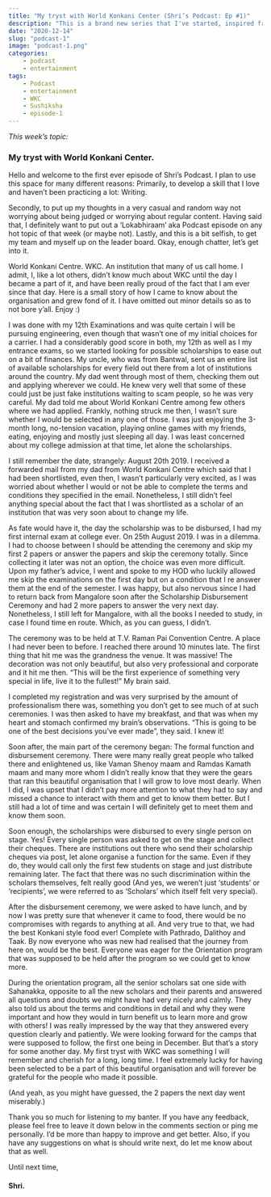 ```yaml
---
title: "My tryst with World Konkani Center (Shri’s Podcast: Ep #1)"
description: "This is a brand new series that I've started, inspired from the very famous konkani jhaanki style called 'Lokabhiraam' which is more popular as Podcast. I plan to write on random topics every week and present my personal opinions on them.."
date: "2020-12-14"
slug: "podcast-1"
image: "podcast-1.png"
categories:
    - podcast
    - entertainment
tags:
    - Podcast
    - entertainment
    - WKC
    - Sushiksha
    - episode-1
---
```


*This week’s topic:*
### My tryst with World Konkani Center.

 

Hello and welcome to the first ever episode of Shri’s Podcast. I plan to use this space for many different reasons: Primarily, to develop a skill that I love and haven’t been practicing a lot: Writing.

Secondly, to put up my thoughts in a very casual and random way not worrying about being judged or worrying about regular content. Having said that, I definitely want to put out a ‘Lokabhiraam’ aka Podcast episode on any hot topic of that week (or maybe not).  Lastly, and this is a bit selfish, to get my team and myself up on the leader board. Okay, enough chatter, let’s get into it.

World Konkani Centre. WKC. An institution that many of us call home. I admit, I, like a lot others, didn’t know much about WKC until the day I became a part of it, and have been really proud of the fact that I am ever since that day. Here is a small story of how I came to know about the organisation and grew fond of it. I have omitted out minor details so as to not bore y’all. Enjoy :)

I was done with my 12th Examinations and was quite certain I will be pursuing engineering, even though that wasn’t one of my initial choices for a carrier. I had a considerably good score in both, my 12th as well as I my entrance exams, so we started looking for possible scholarships to ease out on a bit of finances. My uncle, who was from Bantwal, sent us an entire list of available scholarships for every field out there from a lot of institutions around the country. My dad went through most of them, checking them out and applying wherever we could. He knew very well that some of these could just be just fake institutions waiting to scam people, so he was very careful. My dad told me about World Konkani Centre among few others where we had applied. Frankly, nothing struck me then, I wasn’t sure whether I would be selected in any one of those. I was just enjoying the 3-month long, no-tension vacation, playing online games with my friends, eating, enjoying and mostly just sleeping all day. I was least concerned about my college admission at that time, let alone the scholarships.

I still remember the date, strangely: August 20th 2019. I received a forwarded mail from my dad from World Konkani Centre which said that I had been shortlisted, even then, I wasn’t particularly very excited, as I was worried about whether I would or not be able to complete the terms and conditions they specified in the email. Nonetheless, I still didn’t feel anything special about the fact that I was shortlisted as a scholar of an institution that was very soon about to change my life.

As fate would have it, the day the scholarship was to be disbursed, I had my first internal exam at college ever. On 25th August 2019. I was in a dilemma. I had to choose between I should be attending the ceremony and skip my first 2 papers or answer the papers and skip the ceremony totally. Since collecting it later was not an option, the choice was even more difficult. Upon my father’s advice, I went and spoke to my HOD who luckily allowed me skip the examinations on the first day but on a condition that I re answer them at the end of the semester. I was happy, but also nervous since I had to return back from Mangalore soon after the Scholarship Disbursement Ceremony and had 2 more papers to answer the very next day. Nonetheless, I still left for Mangalore, with all the books I needed to study, in case I found time en route. Which, as you can guess, I didn’t.

The ceremony was to be held at T.V. Raman Pai Convention Centre. A place I had never been to before. I reached there around 10 minutes late. The first thing that hit me was the grandness the venue. It was massive! The decoration was not only beautiful, but also very professional and corporate and it hit me then. “This will be the first experience of something very special in life, live it to the fullest!” My brain said.

I completed my registration and was very surprised by the amount of professionalism there was, something you don’t get to see much of at such ceremonies. I was then asked to have my breakfast, and that was when my heart and stomach confirmed my brain’s observations. “This is going to be one of the best decisions you’ve ever made”, they said. I knew it!

Soon after, the main part of the ceremony began: The formal function and disbursement ceremony. There were many really great people who talked there and enlightened us, like Vaman Shenoy maam and Ramdas Kamath maam and many more whom I didn’t really know that they were the gears that ran this beautiful organisation that I will grow to love most dearly. When I did, I was upset that I didn’t pay more attention to what they had to say and missed a chance to interact with them and get to know them better. But I still had a lot of time and was certain I will definitely get to meet them and know them soon.

Soon enough, the scholarships were disbursed to every single person on stage. Yes! Every single person was asked to get on the stage and collect their cheques. There are institutions out there who send their scholarship cheques via post, let alone organise a function for the same. Even if they do, they would call only the first few students on stage and just distribute remaining later. The fact that there was no such discrimination within the scholars themselves, felt really good (And yes, we weren’t just ‘students’ or ‘recipients’, we were referred to as ‘Scholars’ which itself felt very special).

After the disbursement ceremony, we were asked to have lunch, and by now I was pretty sure that whenever it came to food, there would be no compromises with regards to anything at all. And very true to that, we had the best Konkani style food ever! Complete with Pathrado, Dalithoy and Taak. By now everyone who was new had realised that the journey from here on, would be the best. Everyone was eager for the Orientation program that was supposed to be held after the program so we could get to know more.

During the orientation program, all the senior scholars sat one side with Sahanakka, opposite to all the new scholars and their parents and answered all questions and doubts we might have had very nicely and calmly. They also told us about the terms and conditions in detail and why they were important and how they would in turn benefit us to learn more and grow with others! I was really impressed by the way that they answered every question clearly and patiently. We were looking forward for the camps that were supposed to follow, the first one being in December. But that’s a story for some another day. My first tryst with WKC was something I will remember and cherish for a long, long time. I feel extremely lucky for having been selected to be a part of this beautiful organisation and will forever be grateful for the people who made it possible.

(And yeah, as you might have guessed, the 2 papers the next day went miserably.)

Thank you so much for listening to my banter. If you have any feedback, please feel free to leave it down below in the comments section or ping me personally. I’d be more than happy to improve and get better. Also, if you have any suggestions on what is should write next, do let me know about that as well.

Until next time, 

 

#### Shri.